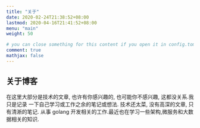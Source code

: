 ```yaml
---
title: "关于"
date: 2020-02-24T21:38:52+08:00
lastmod: 2020-04-16T21:41:52+08:00
menu: "main"
weight: 50

# you can close something for this content if you open it in config.toml.
comment: true
mathjax: false
---
```

## 关于博客

在这里大部分是技术的文章, 也许有你感兴趣的, 也可能你不感兴趣, 这都没关系.我只是记录
一下自己学习或工作之余的笔记或想法. 技术还太菜, 没有高深的文章, 只有清淅的笔记. 
从事 golang 开发相关的工作.最近也在学习一些架构,微服务和大数据相关的知识.  
 


